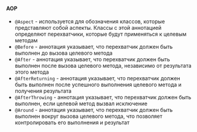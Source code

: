#### AOP

* `@Aspect` - используется для обозначения классов, которые представляют собой аспекты. Классы с этой аннотацией
  определяют перехватчики, которые будут применяться к целевым методам
* `@Before` - аннотация указывает, что перехватчик должен быть выполнен до вызова целевого метода
* `@After` - аннотация указывает, что перехватчик должен быть выполнен после вызова целевого метода, независимо от
  результата этого метода
* `@AfterReturning` - аннотация указывает, что перехватчик должен быть выполнен после успешного выполнения целевого
  метода и получения результата
* `@AfterThrowing` - аннотация указывает, что перехватчик должен быть выполнен, если целевой метод вызвал исключение
* `@Around` - аннотация указывает, что перехватчик должен быть выполнен вокруг вызова целевого метода, что позволяет
  контролировать его выполнения и результат
